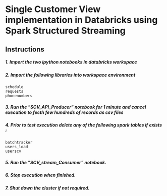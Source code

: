 # Single Customer View implementation in Databricks using Spark Structured Streaming

## Instructions
#####  1. Import the two ipython notebooks in databricks workspace
#####  2. Import the following libraries into workspace environment
    schedule
    requests
    phonenumbers
#####  3. Run the "SCV_API_Producer" notebook for 1 minute and cancel execution to fecth few hundreds of records as csv files
#####  4. Prior to test execution delete any of the following spark tables if exists : 
    batchtracker
    users_load
    userscv
#####  5. Run the "SCV_stream_Consumer" notebook.
#####  6. Stop execution when finished.
#####  7. Shut down the cluster if not required.

